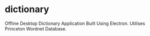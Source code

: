 # dictionary
Offline Desktop Dictionary Application Built Using Electron. Utilises Princeton Wordnet Database.
